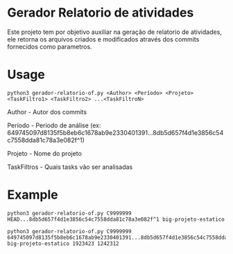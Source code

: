 # Gerador Relatorio de atividades

Este projeto tem por objetivo auxiliar na geração de relatorio de atividades, ele retorna os arquivos criados e modificados através dos commits fornecidos como parametros.

# Usage

```
python3 gerador-relatorio-of.py <Author> <Período> <Projeto> <TaskFiltro1> <TaskFiltro2> ...<TaskFiltroN>
```

Author - Autor dos commits

Período - Periodo de análise (ex: 649745097d8135f5b8eb6c1678ab9e2330401391...8db5d657f4d1e3856c54c7558dda81c78a3e082f^1)

Projeto - Nome do projeto

TaskFiltros - Quais tasks vão ser analisadas

# Example
```
python3 gerador-relatorio-of.py C9999999 HEAD...8db5d657f4d1e3856c54c7558dda81c78a3e082f^1 big-projeto-estatico
```
```
python3 gerador-relatorio-of.py C9999999 649745097d8135f5b8eb6c1678ab9e2330401391...8db5d657f4d1e3856c54c7558dda81c78a3e082f^1 big-projeto-estatico 1923423 1242312
```